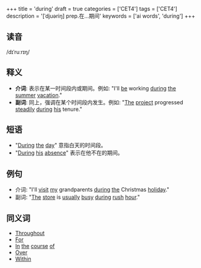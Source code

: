 +++
title = 'during'
draft = true
categories = ['CET4']
tags = ['CET4']
description = '[ˈdjuəriŋ] prep.在…期间'
keywords = ['ai words', 'during']
+++

## 读音
/dɪˈruːrɪŋ/

## 释义
- **介词**: 表示在某一时间段内或期间。例如: "I'll [be](/zh/post/be/) working [during](/zh/post/during/) [the](/zh/post/the/) [summer](/zh/post/summer/) [vacation](/zh/post/vacation/)."
- **副词**: 同上，强调在某个时间段内发生。例如: "[The](/zh/post/the/) [project](/zh/post/project/) progressed [steadily](/zh/post/steadily/) [during](/zh/post/during/) [his](/zh/post/his/) tenure."

## 短语
- "[During](/zh/post/during/) [the](/zh/post/the/) [day](/zh/post/day/)" 意指白天的时间段。
- "[During](/zh/post/during/) [his](/zh/post/his/) [absence](/zh/post/absence/)" 表示在他不在的期间。

## 例句
- 介词: "I'll [visit](/zh/post/visit/) [my](/zh/post/my/) grandparents [during](/zh/post/during/) [the](/zh/post/the/) Christmas [holiday](/zh/post/holiday/)."
- 副词: "[The](/zh/post/the/) [store](/zh/post/store/) is [usually](/zh/post/usually/) [busy](/zh/post/busy/) [during](/zh/post/during/) [rush](/zh/post/rush/) [hour](/zh/post/hour/)."

## 同义词
- [Throughout](/zh/post/throughout/)
- [For](/zh/post/for/)
- [In](/zh/post/in/) [the](/zh/post/the/) [course](/zh/post/course/) [of](/zh/post/of/)
- [Over](/zh/post/over/)
- [Within](/zh/post/within/)
